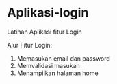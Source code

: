 # Aplikasi-login
Latihan Aplikasi fitur Login

Alur Fitur Login:
1. Memasukan email dan password
2. Memvalidasi masukan
3. Menampilkan halaman home
